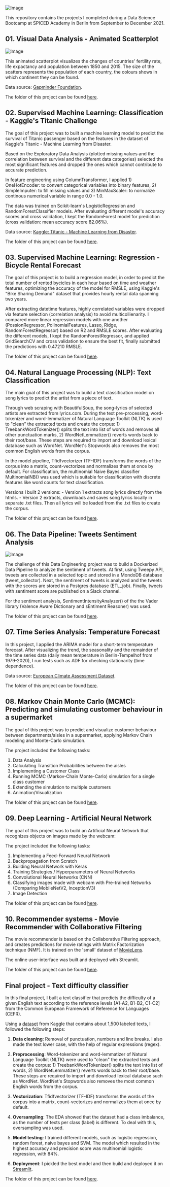 ![Image](https://github.com/i-dominguez/spiced_projects/blob/main/spiced_logo.png)

This repository contains the projects I completed during a Data Science Bootcamp at SPICED Academy in Berlin from September to December 2021.

## 01. Visual Data Analysis - Animated Scatterplot

![Image](https://github.com/i-dominguez/spiced_projects/blob/main/01_data_visualization/animated_plot.gif)

This animated scatterplot visualizes the changes of countries' fertility rate, life expactancy and population between 1850 and 2015. The size of the scatters represents the population of each country, the colours shows in which continent they can be found.

Data source: [Gapminder Foundation](https://www.gapminder.org/data/).

The folder of this project can be found [here](https://github.com/i-dominguez/spiced_projects/tree/main/01_data_visualization).


## 02. Supervised Machine Learning: Classification - Kaggle's Titanic Challenge

The goal of this project was to built a machine learning model to predict the survival of Titanic passenger based on the features in the dataset of Kaggle's Titanic - Machine Learning from Disaster.

Based on the Exploratory Data Analysis (plotted missing values and the correlation between survival and the different data categories) selected the most significant features and dropped the ones which cannot contribute to accurate prediction.

In feature engineering using ColumnTransformer, I applied 1) OneHotEncoder: to convert categorical variables into binary features, 2) SimpleImputer: to fill missing values and 3) MinMaxScaler: to normalize continous numerical variable in range 0.0 - 1.0.

The data was trained on Scikit-learn's LogisticRegression and RandomForestClassifier models. After evaluating different model's accuracy scores and cross validation, I kept the RandomForest model for prediction (cross validation: mean accuracy score 82.06%).

Data source: [Kaggle: Titanic - Machine Learning from Disaster](https://www.kaggle.com/c/titanic/overview).

The folder of this project can be found [here](https://github.com/i-dominguez/spiced_projects/tree/main/02_titanic_classification).

## 03. Supervised Machine Learning: Regression - Bicycle Rental Forecast

The goal of this project is to build a regression model, in order to predict the total number of rented bycicles in each hour based on time and weather features, optimizing the accuracy of the model for RMSLE, using Kaggle's "Bike Sharing Demand" dataset that provides hourly rental data spanning two years.

After extracting datetime features, highly correlated variables were dropped via feature selection (correlation analysis) to avoid multicollienarity. I compared more linear regression models with one another (PossionRegressor, PolinomialFeatures, Lasso, Ridge, RandomForestRegressor) based on R2 and RMSLE scores. After evaluating the different models, I kept the RandomForestRegressor, and applied GridSearchCV and cross validation to ensure the best fit, finally submitted the predictions with 0.47210 RMSLE.

The folder of this project can be found [here](https://github.com/i-dominguez/spiced_projects/tree/main/03_regression_bicycle_rental).

## 04. Natural Language Processing (NLP): Text Classification

The main goal of this project was to build a text classification model on song lyrics to predict the artist from a piece of text.

Through web scraping with BeautifulSoup, the song-lyrics of selected artists are extracted from lyrics.com. During the text pre-processing, word-tokenizer and word-lemmatizer of Natural Language Toolkit (NLTK) is used to "clean" the extracted texts and create the corpus: 1) TreebankWordTokenizer() splits the text into list of words and removes all other punctuation marks, 2) WordNetLemmatizer() reverts words back to their root/base. These steps are required to import and download lexical database such as WordNet. WordNet's Stopwords also removes the most common English words from the corpus.

In the model pipeline, Tfidfvectorizer (TF-IDF) transforms the words of the corpus into a matrix, count-vectorizes and normalizes them at once by default. For classification, the multinomial Naive Bayes classifier MultinomialNB() was used which is suitable for classification with discrete features like word counts for text classification.

Versions
I built 2 versions: - Version 1 extracts song lyrics directly from the htmls. - Version 2 extracts, downloads and saves song lyrics locally in separate .txt files. Then all lyrics will be loaded from the .txt files to create the corpus.

The folder of this project can be found [here](https://github.com/i-dominguez/spiced_projects/tree/main/04_nlp_text_classification).

## 06. The Data Pipeline: Tweets Sentiment Analysis

![Image](https://github.com/i-dominguez/spiced_projects/blob/main/06_docker_etl_data_pipeline/twitter_slackbot/structure.svg)

The challenge of this Data Engineering project was to build a Dockerized Data Pipeline to analyze the sentiment of tweets. At first, using Tweepy API, tweets are collected in a selected topic and stored in a MondoDB database (tweet_collector). Next, the sentiment of tweets is analyzed and the tweets with the scores are stored in a Postgres database (ETL_job). Finally, tweets with sentiment score are published on a Slack channel.

For the sentiment analysis, SentimentIntensityAnalyzer() of the the Vader library (Valence Aware Dictionary and sEntiment Reasoner) was used.

The folder of this project can be found [here](https://github.com/i-dominguez/spiced_projects/tree/main/06_docker_etl_data_pipeline/twitter_slackbot).

## 07. Time Series Analysis: Temperature Forecast

In this project, I applied the ARIMA model for a short-term temperature forecast. After visualizing the trend, the seasonality and the remainder of the time series data (daily mean temperature in Berlin-Tempelhof from 1979-2020), I run tests such as ADF for checking stationarity (time dependence).

Data source: [European Climate Assessment Dataset](https://www.ecad.eu/).

The folder of this project can be found [here](https://github.com/i-dominguez/spiced_projects/tree/main/07_time_series).

## 08. Markov Chain Monte Carlo (MCMC): Predicting and simulating customer behaviour in a supermarket

The goal of this project was to predict and visualize customer behaviour between departments/aisles in a supermarket, applying Markov Chain modeling and Monte-Carlo simulation.

The project included the following tasks:

1. Data Analysis
2. Calculating Transition Probabilities between the aisles
3. Implementing a Customer Class
4. Running MCMC (Markov-Chain Monte-Carlo) simulation for a single class customer
5. Extending the simulation to multiple customers
6. Animation/Visualization

The folder of this project can be found [here](https://github.com/i-dominguez/spiced_projects/tree/main/08_markov_chain_montecarlo).


## 09. Deep Learning - Artificial Neural Network

The goal of this project was to build an Artificial Neural Network that recognizes objects on images made by the webcam:

The project included the following tasks:

1. Implementing a Feed-Forward Neural Network
2. Backpropagation from Scratch
3. Building Neural Network with Keras
4. Training Strategies / Hyperparameters of Neural Networks
5. Convolutional Neural Networks (CNN)
6. Classifying images made with webcam with Pre-trained Networks (Comparing MobileNetV2, InceptionV3)
7. Image Detection

The folder of this project can be found [here](https://github.com/i-dominguez/spiced_projects/tree/main/09_deep_learning).


## 10. Recommender systems - Movie Recommender with Collaborative Filtering

The movie recommender is based on the Collaborative Filtering approach, and creates predictions for movie ratings with Matrix Factorization technique (NMF). It is trained on the 'small' dataset of [MovieLens](https://grouplens.org/datasets/movielens/).

The online user-interface was built and deployed with Streamlit.

The folder of this project can be found [here](https://github.com/i-dominguez/spiced_projects/tree/main/10_recommender_system).


## Final project - Text difficulty classifier
In this final project, I built a text classifier that predicts the difficulty of a given English text according to the reference levels [A1-A2, B1-B2, C1-C2] from the Common European Framework of Reference for Languages (CEFR).

Using a [dataset](https://www.kaggle.com/datasets/amontgomerie/cefr-levelled-english-texts) from Kaggle that contains about 1,500 labeled texts, I followed the following steps:

1. **Data cleaning**:
Removal of punctuation, numbers and line breaks. I also made the text lower case, with the help of regular expressions (regex).

2. **Preprocessing**:
Word-tokenizer and word-lemmatizer of Natural Language Toolkit (NLTK) were used to "clean" the extracted texts and create the corpus: 1) TreebankWordTokenizer() splits the text into list of words, 2) WordNetLemmatizer() reverts words back to their root/base. These steps are required to import and download lexical database such as WordNet. WordNet's Stopwords also removes the most common English words from the corpus.

3. **Vectorization**:
Tfidfvectorizer (TF-IDF) transforms the words of the corpus into a matrix, count-vectorizes and normalizes them at once by default. 

4. **Oversampling**:
The EDA showed that the dataset had a class imbalance, as the number of texts per class (label) is different. To deal with this, oversampling was used.

5. **Model testing**:
I trained different models, such as logistic regression, random forest, naive bayes and SVM. The model which resulted in the highest accuracy and precision score was multinomial logistic regression, with 84%.

6. **Deployment**:
I pickled the best model and then build and deployed it on [Streamlit](https://i-dominguez-text-difficulty-app-l9fuvk.streamlitapp.com/).


The folder of this project can be found [here](https://github.com/i-dominguez/spiced_projects/tree/main/final_project).





